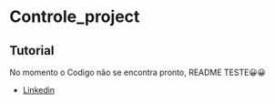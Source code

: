 # Controle_project

## Tutorial
No momento o Codigo não se encontra pronto, README TESTE😀😀

- [Linkedin](https://www.linkedin.com/in/gustavo-carmo-9b7891200/)
